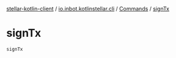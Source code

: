 [stellar-kotlin-client](../../index.md) / [io.inbot.kotlinstellar.cli](../index.md) / [Commands](index.md) / [signTx](./sign-tx.md)

# signTx

`signTx`